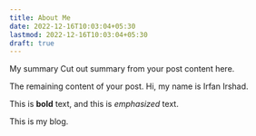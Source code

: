 ```yaml
---
title: About Me
date: 2022-12-16T10:03:04+05:30
lastmod: 2022-12-16T10:03:04+05:30
draft: true
---
```


My summary
Cut out summary from your post content here.

<!--more-->

The remaining content of your post.
Hi, my name is Irfan Irshad.

This is **bold** text, and this is _emphasized_ text.

This is my blog.
